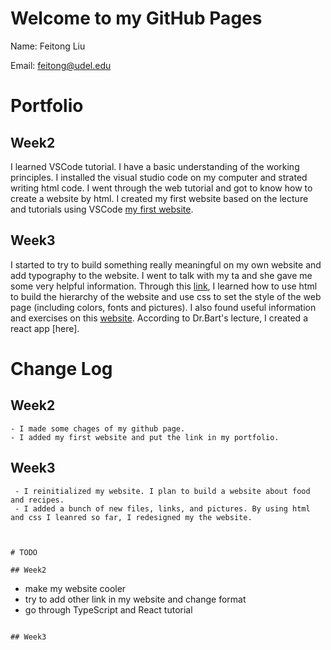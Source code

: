 # Welcome to my GitHub Pages

Name: Feitong Liu

Email: feitong@udel.edu

# Portfolio

## Week2 

I learned VSCode tutorial. I have a basic understanding of the working principles. I installed the visual studio code on my computer and strated writing html code. 
I went through the web tutorial and got to know how to create a website by html.
I created my first website based on the lecture and tutorials using VSCode [my first website](https://lfeitong.github.io/Week2-Web).


## Week3

I started to try to build something really meaningful on my own website and add typography to the website. I went to talk with my ta and she gave me some very helpful information. Through this [link](https://marksheet.io/css-basics.html), I learned how to use html to build the hierarchy of the website and use css to set the style of the web page (including colors, fonts and pictures). I also found useful information and exercises on this [website](https://www.w3schools.com/css/css_positioning.asp).
According to Dr.Bart's lecture, I created a react app [here]. 



# Change Log

## Week2 
```
- I made some chages of my github page.
- I added my first website and put the link in my portfolio.
```

## Week3
```
 - I reinitialized my website. I plan to build a website about food and recipes.
 - I added a bunch of new files, links, and pictures. By using html and css I leanred so far, I redesigned my the website.
 
 

# TODO 

## Week2
```
- make my website cooler
- try to add other link in my website and change format
- go through TypeScript and React tutorial
```

## Week3


